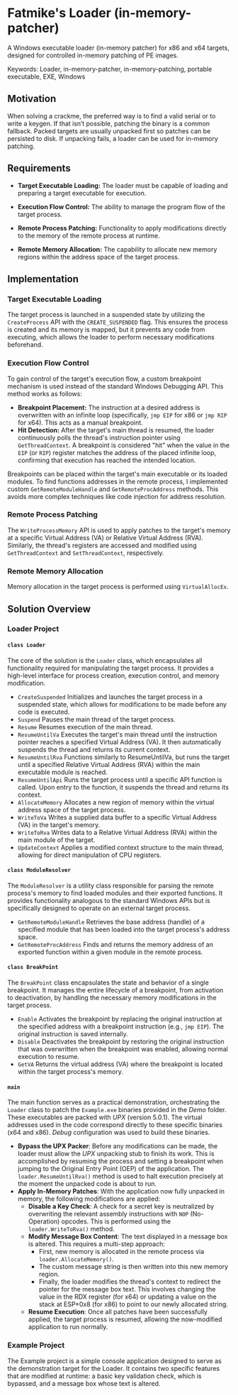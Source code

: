 # Fatmike's Loader (in-memory-patcher)  

A Windows executable loader (in-memory patcher) for x86 and x64 targets, designed for controlled in-memory patching of PE images.  

Keywords: Loader, in-memory-patcher, in-memory-patching, portable executable, EXE, Windows

## Motivation

When solving a crackme, the preferred way is to find a valid serial or to write a keygen. If that isn’t possible, patching the binary is a common fallback. Packed targets are usually unpacked first so patches can be persisted to disk. If unpacking fails, a loader can be used for in-memory patching.

## Requirements

- **Target Executable Loading:** The loader must be capable of loading and preparing a target executable for execution.

- **Execution Flow Control:** The ability to manage the program flow of the target process.

- **Remote Process Patching:** Functionality to apply modifications directly to the memory of the remote process at runtime.

- **Remote Memory Allocation:** The capability to allocate new memory regions within the address space of the target process.  
  
## Implementation

### Target Executable Loading  

The target process is launched in a suspended state by utilizing the ``CreateProcess`` API with the ``CREATE_SUSPENDED`` flag. This ensures the process is created and its memory is mapped, but it prevents any code from executing, which allows the loader to perform necessary modifications beforehand.

### Execution Flow Control  

To gain control of the target's execution flow, a custom breakpoint mechanism is used instead of the standard Windows Debugging API. This method works as follows:

- **Breakpoint Placement:** The instruction at a desired address is overwritten with an infinite loop (specifically, ``jmp EIP`` for x86 or ``jmp RIP`` for x64). This acts as a manual breakpoint.  
- **Hit Detection:** After the target's main thread is resumed, the loader continuously polls the thread's instruction pointer using ``GetThreadContext``. A breakpoint is considered "hit" when the value in the ``EIP`` (or ``RIP``) register matches the address of the placed infinite loop, confirming that execution has reached the intended location.

Breakpoints can be placed within the target's main executable or its loaded modules. To find functions addresses in the remote process, I implemented custom ``GetRemoteModuleHandle`` and ``GetRemoteProcAddress`` methods. This avoids more complex techniques like code injection for address resolution.

### Remote Process Patching

The ``WriteProcessMemory`` API is used to apply patches to the target's memory at a specific Virtual Address (VA) or Relative Virtual Address (RVA). Similarly, the thread's registers are accessed and modified using ``GetThreadContext`` and ``SetThreadContext``, respectively.  

### Remote Memory Allocation

Memory allocation in the target process is performed using ``VirtualAllocEx``.

## Solution Overview

### Loader Project

#### ``class Loader``

The core of the solution is the ``Loader`` class, which encapsulates all functionality required for manipulating the target process. It provides a high-level interface for process creation, execution control, and memory modification.

- ``CreateSuspended`` Initializes and launches the target process in a suspended state, which allows for modifications to be made before any code is executed.
- ``Suspend`` Pauses the main thread of the target process.
- ``Resume`` Resumes execution of the main thread.
- ``ResumeUntilVa`` Executes the target's main thread until the instruction pointer reaches a specified Virtual Address (VA). It then automatically suspends the thread and returns its current context.
- ``ResumeUntilRva`` Functions similarly to ResumeUntilVa, but runs the target until a specified Relative Virtual Address (RVA) within the main executable module is reached.
- ``ResumeUntilApi`` Runs the target process until a specific API function is called. Upon entry to the function, it suspends the thread and returns its context.
- ``AllocateMemory`` Allocates a new region of memory within the virtual address space of the target process.
- ``WriteToVa`` Writes a supplied data buffer to a specific Virtual Address (VA) in the target's memory.
- ``WriteToRva`` Writes data to a Relative Virtual Address (RVA) within the main module of the target.
- ``UpdateContext`` Applies a modified context structure to the main thread, allowing for direct manipulation of CPU registers.

#### ``class ModuleResolver``

The ``ModuleResolver`` is a utility class responsible for parsing the remote process's memory to find loaded modules and their exported functions. It provides functionality analogous to the standard Windows APIs but is specifically designed to operate on an external target process.

- ``GetRemoteModuleHandle`` Retrieves the base address (handle) of a specified module that has been loaded into the target process's address space.
- ``GetRemoteProcAddress`` Finds and returns the memory address of an exported function within a given module in the remote process.

#### ``class BreakPoint``

The ``BreakPoint`` class encapsulates the state and behavior of a single breakpoint. It manages the entire lifecycle of a breakpoint, from activation to deactivation, by handling the necessary memory modifications in the target process.

- ``Enable`` Activates the breakpoint by replacing the original instruction at the specified address with a breakpoint instruction (e.g., ``jmp EIP``). The original instruction is saved internally.
- ``Disable`` Deactivates the breakpoint by restoring the original instruction that was overwritten when the breakpoint was enabled, allowing normal execution to resume.
- ``GetVA`` Returns the virtual address (VA) where the breakpoint is located within the target process's memory.

#### ``main``

The main function serves as a practical demonstration, orchestrating the ``Loader`` class to patch the ``Example.exe`` binaries provided in the *Demo* folder. These executables are packed with *UPX* (version 5.0.1). The virtual addresses used in the code correspond directly to these specific binaries (x64 and x86). *Debug* configuration was used to build these binaries.

- **Bypass the UPX Packer**: Before any modifications can be made, the loader must allow the *UPX* unpacking stub to finish its work. This is accomplished by resuming the process and setting a breakpoint when jumping to the Original Entry Point (OEP) of the application. The ``loader.ResumeUntilRva()`` method is used to halt execution precisely at the moment the unpacked code is about to run.
- **Apply In-Memory Patches**: With the application now fully unpacked in memory, the following modifications are applied:
  - **Disable a Key Check**: A check for a secret key is neutralized by overwriting the relevant assembly instructions with ``NOP`` (No-Operation) opcodes. This is performed using the ``loader.WriteToRva()`` method.
  - **Modify Message Box Content**: The text displayed in a message box is altered. This requires a multi-step approach:
    - First, new memory is allocated in the remote process via ``loader.AllocateMemory()``.
    - The custom message string is then written into this new memory region.
    - Finally, the loader modifies the thread's context to redirect the pointer for the message box text. This involves changing the value in the RDX register (for x64) or updating a value on the stack at ESP+0x8 (for x86) to point to our newly allocated string.
  - **Resume Execution**: Once all patches have been successfully applied, the target process is resumed, allowing the now-modified application to run normally.

### Example Project

The Example project is a simple console application designed to serve as the demonstration target for the Loader. It contains two specific features that are modified at runtime: a basic key validation check, which is bypassed, and a message box whose text is altered.
